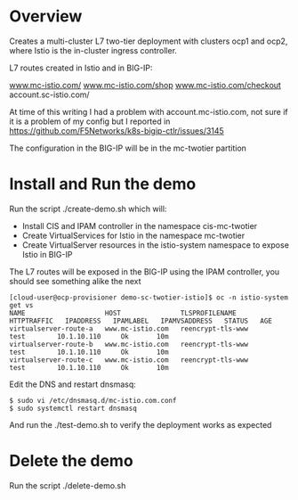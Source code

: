 # Overview

Creates a multi-cluster L7 two-tier deployment with clusters ocp1 and ocp2, where Istio is the in-cluster ingress controller.

L7 routes created in Istio and in BIG-IP:

www.mc-istio.com/
www.mc-istio.com/shop
www.mc-istio.com/checkout
account.sc-istio.com/

At time of this writing I had a problem with account.mc-istio.com, not sure if it is a problem of my config but I reported in https://github.com/F5Networks/k8s-bigip-ctlr/issues/3145

The configuration in the BIG-IP will be in the mc-twotier partition

# Install and Run the demo

Run the script ./create-demo.sh which will:

- Install CIS and IPAM controller in the namespace cis-mc-twotier
- Create VirtualServices for Istio in the namespace mc-twotier
- Create VirtualServer resources in the istio-system namespace to expose Istio in BIG-IP

The L7 routes will be exposed in the BIG-IP using the IPAM controller, you should see something alike the next

```
[cloud-user@ocp-provisioner demo-sc-twotier-istio]$ oc -n istio-system get vs
NAME                    HOST               TLSPROFILENAME      HTTPTRAFFIC   IPADDRESS   IPAMLABEL   IPAMVSADDRESS   STATUS   AGE
virtualserver-route-a   www.mc-istio.com   reencrypt-tls-www                             test        10.1.10.110     Ok       10m
virtualserver-route-b   www.mc-istio.com   reencrypt-tls-www                             test        10.1.10.110     Ok       10m
virtualserver-route-c   www.mc-istio.com   reencrypt-tls-www                             test        10.1.10.110     Ok       10m
```

Edit the DNS and restart dnsmasq:

```
$ sudo vi /etc/dnsmasq.d/mc-istio.com.conf 
$ sudo systemctl restart dnsmasq
```

And run the ./test-demo.sh to verify the deployment works as expected

# Delete the demo

Run the script ./delete-demo.sh


